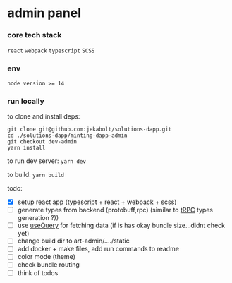 # <minting-dapp> admin panel

### core tech stack
`react`
`webpack`
`typescript`
`SCSS`

### env
`node version >= 14`

### run locally
to clone and install deps:
```
git clone git@github.com:jekabolt/solutions-dapp.git
cd ./solutions-dapp/minting-dapp-admin
git checkout dev-admin
yarn install
```
to run dev server:
`yarn dev`

to build:
`yarn build`

todo:
- [x] setup react app (typescript + react + webpack + scss)
- [ ] generate types from backend (protobuff,rpc) (similar to [tRPC](https://trpc.io/docs/) types generation ?))
- [ ] use [useQuery](https://tanstack.com/query/v4/docs/reference/useQuery?from=reactQueryV3&original=https://react-query-v3.tanstack.com/reference/useQuery) for fetching data (if is has okay bundle size...didnt check yet)
- [ ] change build dir to art-admin/..../static
- [ ] add docker + make files, add run commands to readme
- [ ] color mode (theme)
- [ ] check bundle routing
- [ ] think of todos